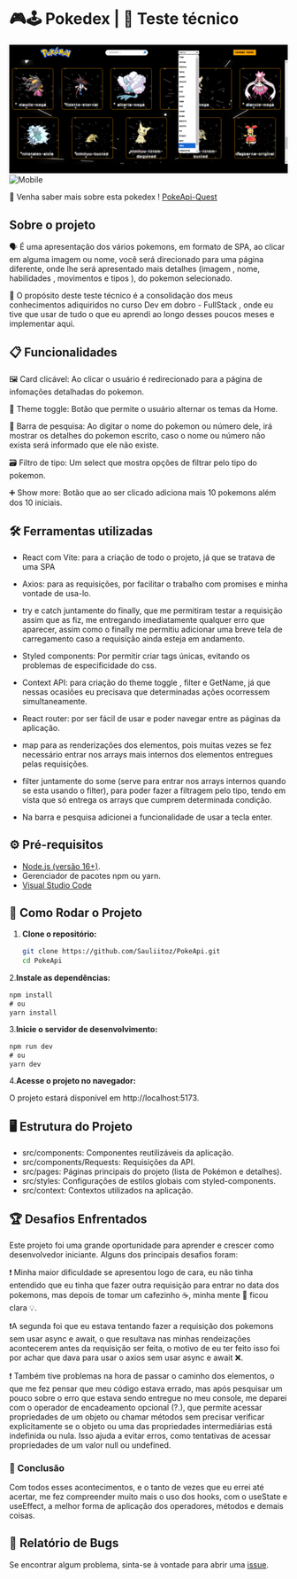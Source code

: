 # 🎮🕹️ Pokedex | 📰 Teste técnico

<img src="./src/img/desktop.png" alt="Desktop"/>
<img src="./src/img/mobile.gif" alt="Mobile"/>

👀 Venha saber mais sobre esta pokedex !
[PokeApi-Quest](https://pokedex-gy0r8e308-tcdesenvolvedorwebs-projects.vercel.app/)

## Sobre o projeto

🗣️ É uma apresentação dos vários pokemons, em formato de SPA, ao clicar em alguma imagem ou nome, você será direcionado para uma página diferente, onde lhe será apresentado mais detalhes (imagem , nome, habilidades , movimentos e tipos ), do pokemon selecionado.

🤔 O propósito deste teste técnico é a consolidação dos meus conhecimentos adiquiridos no curso Dev em dobro - FullStack , onde eu tive que usar de tudo o que eu aprendi ao longo desses poucos meses e implementar aqui.

## 📋 Funcionalidades

🖼️ Card clicável: Ao clicar o usuário é redirecionado para a página de infomações detalhadas do pokemon.

🎨 Theme toggle: Botão que permite o usuário alternar os temas da Home.

🔎 Barra de pesquisa: Ao digitar o nome do pokemon ou número dele, irá mostrar os detalhes do pokemon escrito, caso o nome ou número não exista será informado que ele não existe.

🗃️ Filtro de tipo: Um select que mostra opções de filtrar pelo tipo do pokemon.

➕ Show more: Botão que ao ser clicado adiciona mais 10 pokemons além dos 10 iniciais.

## 🛠️ Ferramentas utilizadas

- React com Vite: para a criação de todo o projeto, já que se tratava de uma SPA

- Axios: para as requisições, por facilitar o trabalho com promises e minha vontade de usa-lo.

- try e catch juntamente do finally, que me permitiram testar a requisição assim que as fiz, me entregando imediatamente qualquer erro que aparecer, assim como o finally me permitiu adicionar uma breve tela de carregamento caso a requisição ainda esteja em andamento.

- Styled components: Por permitir criar tags únicas, evitando os problemas de especificidade do css.

- Context API: para criação do theme toggle , filter e GetName, já que nessas ocasiões eu precisava que determinadas ações ocorressem simultaneamente.

- React router: por ser fácil de usar e poder navegar entre as páginas da aplicação.

- map para as renderizações dos elementos, pois muitas vezes se fez necessário entrar nos arrays mais internos dos elementos entregues pelas requisições.

- filter juntamente do some (serve para entrar nos arrays internos quando se esta usando o filter), para poder fazer a filtragem pelo tipo, tendo em vista que só entrega os arrays que cumprem determinada condição.

- Na barra e pesquisa adicionei a funcionalidade de usar a tecla enter.

## ⚙️ Pré-requisitos

- [Node.js (versão 16+)](https://nodejs.org/pt/download).
- Gerenciador de pacotes npm ou yarn.
- [Visual Studio Code](https://code.visualstudio.com/download)

## 🚀 Como Rodar o Projeto 

1. **Clone o repositório:**  

     ```bash 
    git clone https://github.com/Sauliitoz/PokeApi.git  
   cd PokeApi  
2.**Instale as dependências:**

    npm install  
    # ou  
    yarn install  
    
3.**Inicie o servidor de desenvolvimento:**

    npm run dev  
    # ou  
    yarn dev  
    
4.**Acesse o projeto no navegador:**

O projeto estará disponível em http://localhost:5173.

## 🖥️ Estrutura do Projeto

- src/components: Componentes reutilizáveis da aplicação.
- src/components/Requests: Requisições da API.
- src/pages: Páginas principais do projeto (lista de Pokémon e detalhes).
- src/styles: Configurações de estilos globais com styled-components.
- src/context: Contextos utilizados na aplicação.

## 🏆 Desafios Enfrentados
Este projeto foi uma grande oportunidade para aprender e crescer como desenvolvedor iniciante. Alguns dos principais desafios foram:

❗ Minha maior dificuldade se apresentou logo de cara, eu não tinha entendido que eu tinha que fazer outra requisição para entrar no data dos pokemons, mas depois de tomar um cafezinho ☕, minha mente 🧠 ficou clara 💡.

❗A segunda foi que eu estava tentando fazer a requisição dos pokemons sem usar async e await, o que resultava nas minhas rendeizações acontecerem antes da requisição ser feita, o motivo de eu ter feito isso foi por achar que dava para usar o axios sem usar async e await ❌.


❗ Também tive problemas na hora de passar o caminho dos elementos, o que me fez pensar que meu código estava errado, mas após pesquisar um pouco sobre o erro que estava sendo entregue no meu console, me deparei com o operador de encadeamento opcional (?.), que permite acessar propriedades de um objeto ou chamar métodos sem precisar verificar explicitamente se o objeto ou uma das propriedades intermediárias está indefinida ou nula. Isso ajuda a evitar erros, como tentativas de acessar propriedades de um valor null ou undefined.

### 🍷 Conclusão

Com todos esses acontecimentos, e o tanto de vezes que eu errei até acertar, me fez compreender muito mais o uso dos hooks, com o useState e useEffect, a melhor forma de aplicação dos operadores, métodos e demais coisas.

## 🐛 Relatório de Bugs
Se encontrar algum problema, sinta-se à vontade para abrir uma [issue](https://github.com/TCdesenvolvedorWeb/Pokedex/issues).
